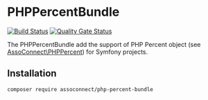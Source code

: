 # PHPPercentBundle

[![Build Status](https://travis-ci.org/assoconnect/php-date-bundle.svg?branch=master)](https://travis-ci.org/assoconnect/php-date-bundle)
[![Quality Gate Status](https://sonarcloud.io/api/project_badges/measure?project=assoconnect-php-date-bundle&metric=alert_status)](https://sonarcloud.io/dashboard?id=assoconnect-php-date-bundle)

The PHPPercentBundle add the support of PHP Percent object (see [AssoConnect\PHPPercent](https://github.com/assoconnect/php-percent)) for Symfony projects.

## Installation

```
composer require assoconnect/php-percent-bundle
```

